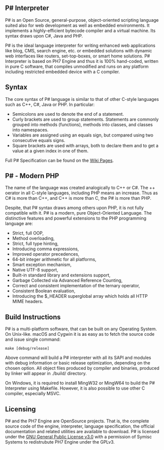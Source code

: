 ## P# Interpreter
P# is an Open Source, general-purpose, object-oriented scripting language suited also for web development as well as
embedded environments. It implements a highly-efficient bytecode compiler and a virtual machine. Its syntax draws
upon C#, Java and PHP. 

P# is the ideal language interpreter for writing enhanced web applications like blog, CMS, search engine, etc. or
embedded solutions with dynamic web interfaces like routers, set-top-boxes, or smart home solutions. P# Interpreter
is based on PH7 Engine and thus it is 100% hand-coded, written in pure C software, that compiles unmodified and runs
on any platform including restricted embedded device with a C compiler.


## Syntax
The core syntax of P# language is similar to that of other C-style languages such as C++, C#, Java or PHP. In particular:
 * Semicolons are used to denote the end of a statement.
 * Curly brackets are used to group statements. Statements are commonly grouped into methods (functions), methods into
   classes, and classes into namespaces.
 * Variables are assigned using an equals sign, but compared using two consecutive equals signs.
 * Square brackets are used with arrays, both to declare them and to get a value at a given index in one of them.

Full P# Specification can be found on the [Wiki Pages](https://git.codingworkshop.eu.org/PSharp/psharp/wiki/P%23-v1.0-Specification).


## P# - Modern PHP
The name of the language was created analogically to C++ or C#. The ++ oerator in all C-style languages, including PHP means
an increase. Thus as C# is more than C++, and C++ is more than C, the P# is more than PHP.

Despite, that P# syntax draws among others upon PHP, it is not fully compatible with it. P# is a modern, pure Object-Oriented
Language. The distinctive features and powerful extensions to the PHP programming language are:
 * Strict, full OOP,
 * Method overloading,
 * Strict, full type hinting,
 * Introducing comma expressions,
 * Improved operator precedences,
 * 64-bit integer arithmetic for all platforms,
 * Smart exception mechanism,
 * Native UTF-8 support,
 * Built-in standard library and extensions support,
 * Garbage Collected via Advanced Reference Counting,
 * Correct and consistent implementation of the ternary operator,
 * Consistent Boolean evaluation,
 * Introducing the $_HEADER superglobal array which holds all HTTP MIME headers.


## Build Instructions
P# is a multi-platform software, that can be built on any Operating System. On Unix-like. macOS and Cygwin it is as
easy as to fetch the source code and issue single command:

    make [debug/release]

Above command will build a P# interpreter with all its SAPI and modules with debug information or basic release optimization,
depending on the chosen option. All object files produced by compiler and binaries, produced by linker will appear in ./build/
directory.

On Windows, it is required to install MingW32 or MingW64 to build the P# Interpreter using Makefile. However, it is also possible
to use other C compiler, especially MSVC.


## Licensing
P# and the PH7 Engine are OpenSource projects. That is, the complete source code of the engine, interpreter, language
specification, the official documentation and related utilities are available to download. P# is licensed under the
[GNU General Public License v3.0](https://www.gnu.org/licenses/gpl-3.0-standalone.html) with a permission of Symisc Systems
to redistrubute PH7 Engine under the GPLv3.
